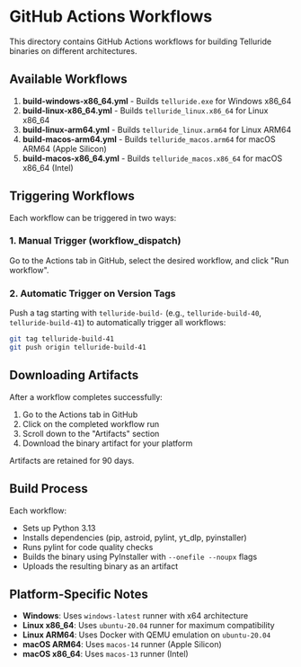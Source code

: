 # GitHub Actions Workflows

This directory contains GitHub Actions workflows for building Telluride binaries on different architectures.

## Available Workflows

1. **build-windows-x86_64.yml** - Builds `telluride.exe` for Windows x86_64
2. **build-linux-x86_64.yml** - Builds `telluride_linux.x86_64` for Linux x86_64
3. **build-linux-arm64.yml** - Builds `telluride_linux.arm64` for Linux ARM64
4. **build-macos-arm64.yml** - Builds `telluride_macos.arm64` for macOS ARM64 (Apple Silicon)
5. **build-macos-x86_64.yml** - Builds `telluride_macos.x86_64` for macOS x86_64 (Intel)

## Triggering Workflows

Each workflow can be triggered in two ways:

### 1. Manual Trigger (workflow_dispatch)
Go to the Actions tab in GitHub, select the desired workflow, and click "Run workflow".

### 2. Automatic Trigger on Version Tags
Push a tag starting with `telluride-build-` (e.g., `telluride-build-40`, `telluride-build-41`) to automatically trigger all workflows:

```bash
git tag telluride-build-41
git push origin telluride-build-41
```

## Downloading Artifacts

After a workflow completes successfully:

1. Go to the Actions tab in GitHub
2. Click on the completed workflow run
3. Scroll down to the "Artifacts" section
4. Download the binary artifact for your platform

Artifacts are retained for 90 days.

## Build Process

Each workflow:
- Sets up Python 3.13
- Installs dependencies (pip, astroid, pylint, yt_dlp, pyinstaller)
- Runs pylint for code quality checks
- Builds the binary using PyInstaller with `--onefile --noupx` flags
- Uploads the resulting binary as an artifact

## Platform-Specific Notes

- **Windows**: Uses `windows-latest` runner with x64 architecture
- **Linux x86_64**: Uses `ubuntu-20.04` runner for maximum compatibility
- **Linux ARM64**: Uses Docker with QEMU emulation on `ubuntu-20.04`
- **macOS ARM64**: Uses `macos-14` runner (Apple Silicon)
- **macOS x86_64**: Uses `macos-13` runner (Intel)

